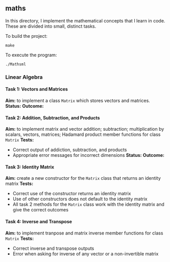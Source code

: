 ## maths

In this directory, I implement the mathematical concepts that I learn in code. These are divided into small, distinct tasks. 

To build the project: 
```
make
```

To execute the program:
```
./Mathsml
```

### Linear Algebra

#### Task 1: Vectors and Matrices

**Aim:** to implement a class `Matrix` which stores vectors and matrices. 
**Status:**
**Outcome:**

#### Task 2: Addition, Subtraction, and Products

**Aim:** to implement matrix and vector addition; subtraction; multiplication by scalars, vectors, matrices; Hadamard product member functions for class `Matrix`
**Tests:**
- Correct output of addiction, subtraction, and products
- Appropriate error messages for incorrect dimensions
**Status:**
**Outcome:**

#### Task 3: Identity Matrix

**Aim:** create a new constructor for the `Matrix` class that returns an identity matrix
**Tests:**
- Correct use of the constructor returns an identity matrix
- Use of other constructors does not default to the identity matrix 
- All task 2 methods for the `Matrix` class work with the identity matrix and give the correct outcomes

#### Task 4: Inverse and Transpose

**Aim:** to implement tranpose and matrix inverse member functions for class `Matrix`
**Tests:**
- Correct inverse and transpose outputs
- Error when asking for inverse of any vector or a non-invertible matrix 
